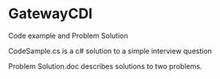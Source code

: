 # GatewayCDI
Code example and Problem Solution

CodeSample.cs is a c# solution to a simple interview question

Problem Solution.doc describes solutions to two problems.
